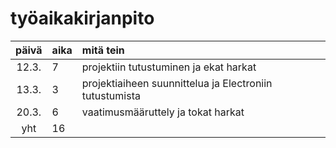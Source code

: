 # työaikakirjanpito

| päivä | aika | mitä tein  |
| :----:|:-----| :-----|
| 12.3. | 7    | projektiin tutustuminen ja ekat harkat |
| 13.3. | 3    | projektiaiheen suunnittelua ja Electroniin tutustumista |
| 20.3. | 6    | vaatimusmääruttely ja tokat harkat |
| yht   | 16   | | 
